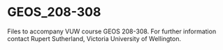 # GEOS_208-308
Files to accompany VUW course GEOS 208-308.
For further information contact Rupert Sutherland, Victoria University of Wellington.
